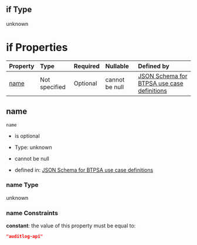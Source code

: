 ## if Type

unknown

# if Properties

| Property      | Type          | Required | Nullable       | Defined by                                                                                                                                                                                                        |
| :------------ | :------------ | :------- | :------------- | :---------------------------------------------------------------------------------------------------------------------------------------------------------------------------------------------------------------- |
| [name](#name) | Not specified | Optional | cannot be null | [JSON Schema for BTPSA use case definitions](btpsa-usecase-properties-services-items-allof-1-then-allof-11-if-properties-name.md "undefined#/properties/services/items/allOf/1/then/allOf/11/if/properties/name") |

## name



`name`

*   is optional

*   Type: unknown

*   cannot be null

*   defined in: [JSON Schema for BTPSA use case definitions](btpsa-usecase-properties-services-items-allof-1-then-allof-11-if-properties-name.md "undefined#/properties/services/items/allOf/1/then/allOf/11/if/properties/name")

### name Type

unknown

### name Constraints

**constant**: the value of this property must be equal to:

```json
"auditlog-api"
```
